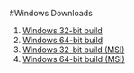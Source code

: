 #Windows Downloads

1. [Windows 32-bit build][1]
2. [Windows 64-bit build][2]
3. [Windows 32-bit build (MSI)][3]
4. [Windows 64-bit build (MSI)][4]

[1]: Windows%2032-bit%20(build%20on%20Windows%20XP).zip
[2]: Windows%2064-bit%20(build%20on%20Windows%207).zip
[3]: SQLite%20Inspector-0.1-win32.msi
[4]: SQLite%20Inspector-0.1-amd64.msi